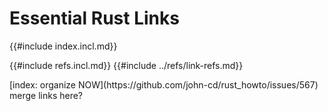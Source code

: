 # Essential Rust Links

{{#include index.incl.md}}

{{#include refs.incl.md}}
{{#include ../refs/link-refs.md}}

<div class="hidden">
[index: organize NOW](https://github.com/john-cd/rust_howto/issues/567)
merge links here?
</div>
